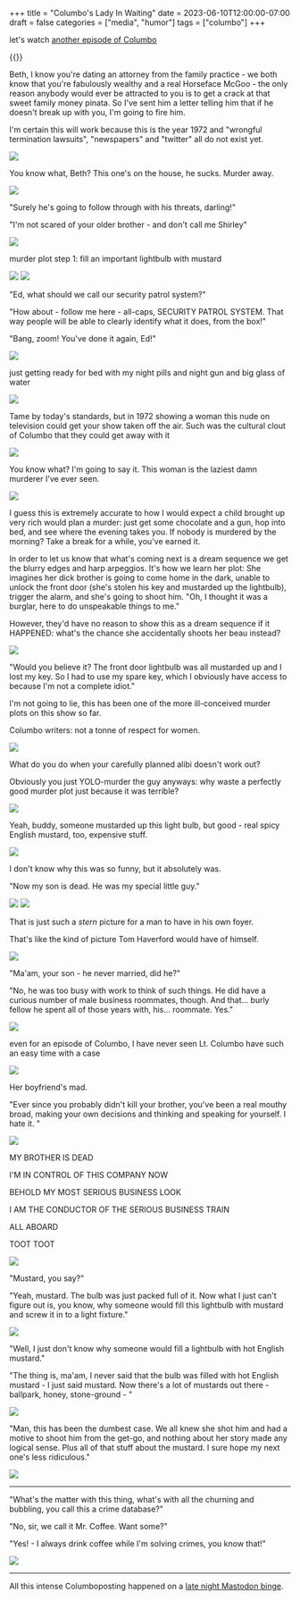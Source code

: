 +++
title = "Columbo's Lady In Waiting"
date = 2023-06-10T12:00:00-07:00
draft = false
categories = ["media", "humor"]
tags = ["columbo"]
+++

let's watch [another episode of Columbo](/posts/2023/columbo)

{{<imgwebp src="imdb.png">}}

<!--more-->

Beth, I know you're dating an attorney from the family practice - we both know that you're fabulously wealthy and a real Horseface McGoo - the only reason anybody would ever be attracted to you is to get a crack at that sweet family money pinata. So I've sent him a letter telling him that if he doesn't break up with you, I'm going to fire him.

I'm certain this will work because this is the year 1972 and "wrongful termination lawsuits", "newspapers" and "twitter" all do not exist yet.

![](./sucks.png)

You know what, Beth? This one's on the house, he sucks. Murder away.

![](./sucks-2.png)

"Surely he's going to follow through with his threats, darling!"

"I'm not scared of your older brother - and don't call me Shirley"

![](./leslie.png)

murder plot step 1: fill an important lightbulb with mustard

![](./mustard-1.png)
![](./mustard-2.png)

"Ed, what should we call our security patrol system?"

"How about - follow me here - all-caps, SECURITY PATROL SYSTEM. That way people will be able to clearly identify what it does, from the box!"

"Bang, zoom! You've done it again, Ed!"

![](./security.png)

just getting ready for bed with my night pills and night gun and big glass of water

![](./nightgun.png)

Tame by today's standards, but in 1972 showing a woman this nude on television could get your show taken off the air. Such was the cultural clout of Columbo that they could get away with it

![](./nudity.png)

You know what? I'm going to say it. This woman is the laziest damn murderer I've ever seen.

![](./lazy.png)

I guess this is extremely accurate to how I would expect a child brought up very rich would plan a murder: just get some chocolate and a gun, hop into bed, and see where the evening takes you. If nobody is murdered by the morning? Take a break for a while, you've earned it.

In order to let us know that what's coming next is a dream sequence we get the blurry edges and harp arpeggios. It's how we learn her plot: She imagines her dick brother is going to come home in the dark, unable to unlock the front door (she's stolen his key and mustarded up the lightbulb), trigger the alarm, and she's going to shoot him. "Oh, I thought it was a burglar, here to do unspeakable things to me."

However, they'd have no reason to show this as a dream sequence if it HAPPENED: what's the chance she accidentally shoots her beau instead?

![](./dream.png)

"Would you believe it? The front door lightbulb was all mustarded up and I lost my key. So I had to use my spare key, which I obviously have access to because I'm not a complete idiot."

I'm not going to lie, this has been one of the more ill-conceived murder plots on this show so far.

Columbo writers: not a tonne of respect for women.

![](./jerk.png)

What do you do when your carefully planned alibi doesn't work out?

Obviously you just YOLO-murder the guy anyways: why waste a perfectly good murder plot just because it was terrible?

![](./backup.png)

Yeah, buddy, someone mustarded up this light bulb, but good - real spicy English mustard, too, expensive stuff.

![](./lightbulb.png)

I don't know why this was so funny, but it absolutely was.

"Now my son is dead. He was my special little guy."

![](./special1.png)
![](./special2.png)

That is just such a _stern_ picture for a man to have in his own foyer.

That's like the kind of picture Tom Haverford would have of himself.

![](./tomh.png)

"Ma'am, your son - he never married, did he?"

"No, he was too busy with work to think of such things. He did have a curious number of male business roommates, though. And that... burly fellow he spent all of those years with, his... roommate. Yes."

![](./male.png)

even for an episode of Columbo, I have never seen Lt. Columbo have such an easy time with a case

![](./easy.png)

Her boyfriend's mad.

"Ever since you probably didn't kill your brother, you've been a real mouthy broad, making your own decisions and thinking and speaking for yourself. I hate it. "

![](./leslie2.png)

MY BROTHER IS DEAD

I'M IN CONTROL OF THIS COMPANY NOW

BEHOLD MY MOST SERIOUS BUSINESS LOOK

I AM THE CONDUCTOR OF THE SERIOUS BUSINESS TRAIN

ALL ABOARD

TOOT TOOT

![](./business.png)

"Mustard, you say?"

"Yeah, mustard. The bulb was just packed full of it. Now what I just can't figure out is, you know, why someone would fill this lightbulb with mustard and screw it in to a light fixture."

![](./mustard1.png)

"Well, I just don't know why someone would fill a lightbulb with hot English mustard."

"The thing is, ma'am, I never said that the bulb was filled with hot English mustard - I just said mustard. Now there's a lot of mustards out there - ballpark, honey, stone-ground - "

![](./mustard2.png)

"Man, this has been the dumbest case. We all knew she shot him and had a motive to shoot him from the get-go, and nothing about her story made any logical sense. Plus all of that stuff about the mustard. I sure hope my next one's less ridiculous."

![](./closed.png)

-------

"What's the matter with this thing, what's with all the churning and bubbling, you call this a crime database?"

"No, sir, we call it Mr. Coffee. Want some?"

"Yes! - I always drink coffee while I'm solving crimes, you know that!"

![](./crimeputer.png)


-------

All this intense Columboposting happened on a [late night Mastodon binge](https://mastodon.social/@cube_drone/110682540730549156).